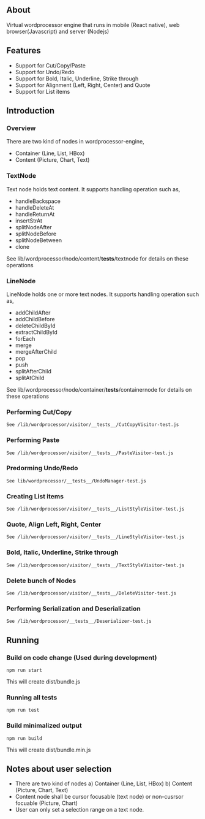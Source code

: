 ## About
Virtual wordprocessor engine that runs in mobile (React native), web browser(Javascript) and server (Nodejs)

## Features
* Support for Cut/Copy/Paste
* Support for Undo/Redo
* Support for Bold, Italic, Underline, Strike through
* Support for Alignment (Left, Right, Center) and Quote
* Support for List items

## Introduction

### Overview

There are two kind of nodes in wordprocessor-engine,

* Container (Line, List, HBox) 
* Content (Picture, Chart, Text)

### TextNode
Text node holds text content. It supports handling operation such as,

* handleBackspace
* handleDeleteAt
* handleReturnAt
* insertStrAt
* splitNodeAfter
* splitNodeBefore
* splitNodeBetween
* clone

See lib/wordprocessor/node/content/__tests__/textnode for details on these operations

### LineNode
LineNode holds one or more text nodes. It supports handling operation such as,

* addChildAfter
* addChildBefore
* deleteChildById
* extractChildById
* forEach
* merge
* mergeAfterChild
* pop
* push
* splitAfterChild
* splitAtChild

See lib/wordprocessor/node/container/__tests__/containernode for details on these operations

### Performing Cut/Copy
    See /lib/wordprocessor/visitor/__tests__/CutCopyVisitor-test.js

### Performing Paste
    See /lib/wordprocessor/visitor/__tests__/PasteVisitor-test.js

### Predorming Undo/Redo
    See lib/wordprocessor/__tests__/UndoManager-test.js
    
### Creating List items
    See /lib/wordprocessor/visitor/__tests__/ListStyleVisitor-test.js

### Quote, Align Left, Right, Center
    See /lib/wordprocessor/visitor/__tests__/LineStyleVisitor-test.js

### Bold, Italic, Underline, Strike through
    See /lib/wordprocessor/visitor/__tests__/TextStyleVisitor-test.js

### Delete bunch of Nodes
    See /lib/wordprocessor/visitor/__tests__/DeleteVisitor-test.js

### Performing Serialization and Deserialization
    See /lib/wordprocessor/__tests__/Deserializer-test.js

## Running
### Build on code change (Used during development)

    npm run start

This will create dist/bundle.js

### Running all tests

    npm run test

### Build minimalized output

    npm run build
    
This will create dist/bundle.min.js

## Notes about user selection
* There are two kind of nodes a) Container (Line, List, HBox) b) Content (Picture, Chart, Text)
* Content node shall be cursor focusable (text node) or non-cusrsor focuable (Picture, Chart) 
* User can only set a selection range on a text node.
 